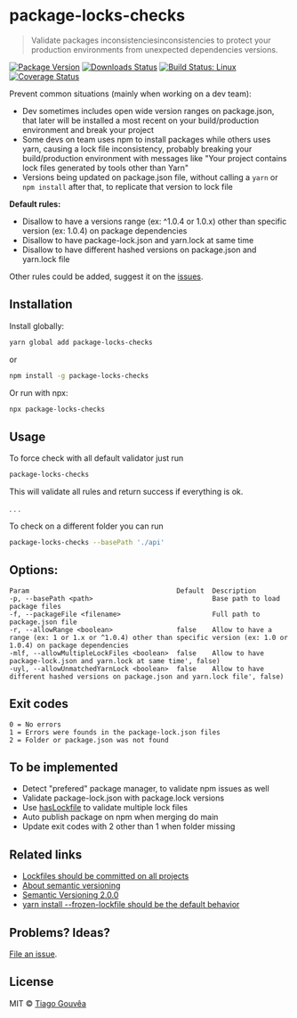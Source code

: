 # package-locks-checks

> Validate packages inconsistenciesinconsistencies to protect your production environments from unexpected dependencies versions.

[![Package Version](https://img.shields.io/npm/v/has-lockfile.svg?style=flat-square)](https://www.npmjs.com/package/package-locks-checks)
[![Downloads Status](https://img.shields.io/npm/dm/has-lockfile.svg?style=flat-square)](https://npm-stat.com/charts.html?package=package-locks-checks&from=2021-10-10)
[![Build Status: Linux](https://img.shields.io/travis/luftywiranda13/has-lockfile/master.svg?style=flat-square)](https://travis-ci.org/package-locks-checks/has-lockfile)
[![Coverage Status](https://img.shields.io/codecov/c/github/luftywiranda13/has-lockfile/master.svg?style=flat-square)](https://codecov.io/gh/tiagogouvea/package-locks-checks)

Prevent common situations (mainly when working on a dev team):
- Dev sometimes includes open wide version ranges on package.json, that later will be installed a most recent on your build/production environment and break your project
- Some devs on team uses npm to install packages while others uses yarn, causing a lock file inconsistency, probably breaking your build/production environment with messages like "Your project contains lock files generated by tools other than Yarn"
- Versions being updated on package.json file, without calling a `yarn` or `npm install` after that, to replicate that version to lock file 

**Default rules:**
- Disallow to have a versions range (ex: ^1.0.4 or 1.0.x) other than specific version (ex: 1.0.4) on package dependencies
- Disallow to have package-lock.json and yarn.lock at same time
- Disallow to have different hashed versions on package.json and yarn.lock file

Other rules could be added, suggest it on the [issues](https://github.com/tiagoGouvea/package-locks-checks/issues).

## Installation

Install globally:

```sh
yarn global add package-locks-checks
```

or 

```sh
npm install -g package-locks-checks 
```

Or run with npx:

```sh
npx package-locks-checks
```

## Usage

To force check with all default validator just run

```sh
package-locks-checks
```

This will validate all rules and return success if everything is ok.

. . .

To check on a different folder you can run

```sh
package-locks-checks --basePath './api'
```

## Options:

```text
Param                                     Default  Description
-p, --basePath <path>                              Base path to load package files
-f, --packageFile <filename>                       Full path to package.json file
-r, --allowRange <boolean>                false    Allow to have a range (ex: 1 or 1.x or ^1.0.4) other than specific version (ex: 1.0 or 1.0.4) on package dependencies
-mlf, --allowMultipleLockFiles <boolean>  false    Allow to have package-lock.json and yarn.lock at same time', false)
-uyl, --allowUnmatchedYarnLock <boolean>  false    Allow to have different hashed versions on package.json and yarn.lock file', false)
```


## Exit codes

```text
0 = No errors
1 = Errors were founds in the package-lock.json files
2 = Folder or package.json was not found
```


## To be implemented

- Detect "prefered" package manager, to validate npm issues as well
- Validate package-lock.json with package.lock versions
- Use [hasLockfile](https://github.com/luftywiranda13/has-lockfile) to validate multiple lock files
- Auto publish package on npm when merging do main
- Update exit codes with 2 other than 1 when folder missing

## Related links

- [Lockfiles should be committed on all projects](https://classic.yarnpkg.com/blog/2016/11/24/lockfiles-for-all/)
- [About semantic versioning](https://docs.npmjs.com/about-semantic-versioning)
- [Semantic Versioning 2.0.0](https://semver.org/)
- [yarn install --frozen-lockfile should be the default behavior](https://github.com/yarnpkg/yarn/issues/4147)

## Problems? Ideas?

[File an issue](https://github.com/tiagoGouvea/package-locks-checks/issues).

## License

MIT &copy; [Tiago Gouvêa](https://github.com/tiagoGouvea/)
